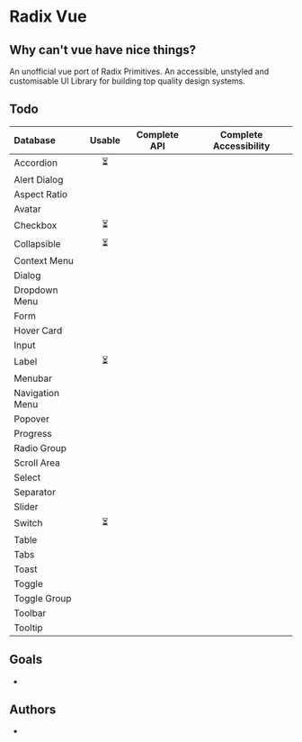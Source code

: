 # Radix Vue

## Why can't vue have nice things?

An unofficial vue port of Radix Primitives.
An accessible, unstyled and customisable UI Library for building top quality design systems.

## Todo

| Database        | Usable | Complete API | Complete Accessibility |
| :-------------- | :----: | ------------ | ---------------------- |
| Accordion       |   ⏳   |              |                        |
| Alert Dialog    |        |              |                        |
| Aspect Ratio    |        |              |                        |
| Avatar          |        |              |                        |
| Checkbox        |   ⏳   |              |                        |
| Collapsible     |   ⏳   |              |                        |
| Context Menu    |        |              |                        |
| Dialog          |        |              |                        |
| Dropdown Menu   |        |              |                        |
| Form            |        |              |                        |
| Hover Card      |        |              |                        |
| Input           |        |              |                        |
| Label           |   ⏳   |              |                        |
| Menubar         |        |              |                        |
| Navigation Menu |        |              |                        |
| Popover         |        |              |                        |
| Progress        |        |              |                        |
| Radio Group     |        |              |                        |
| Scroll Area     |        |              |                        |
| Select          |        |              |                        |
| Separator       |        |              |                        |
| Slider          |        |              |                        |
| Switch          |   ⏳   |              |                        |
| Table           |        |              |                        |
| Tabs            |        |              |                        |
| Toast           |        |              |                        |
| Toggle          |        |              |                        |
| Toggle Group    |        |              |                        |
| Toolbar         |        |              |                        |
| Tooltip         |        |              |                        |

## Goals

-

## Authors

-
